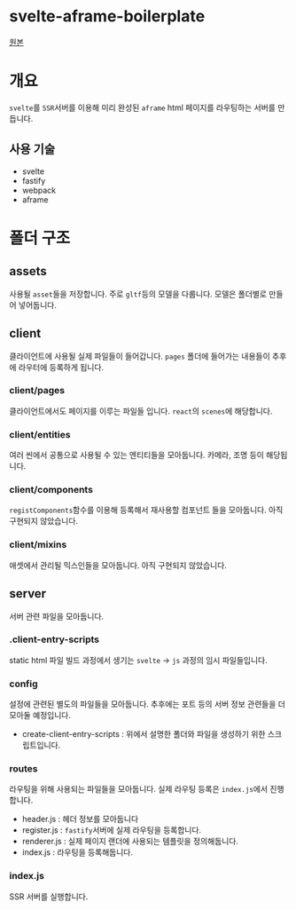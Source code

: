 # svelte-aframe-boilerplate

[원본](https://github.com/gihong-park/svelte-webpack-ssr)

# 개요

`svelte`를 `SSR`서버를 이용해 미리 완성된 `aframe` html 페이지를 라우팅하는 서버를 만듭니다.

## 사용 기술

- svelte
- fastify
- webpack
- aframe

# 폴더 구조

## assets

사용될 `asset`들을 저장합니다. 주로 `gltf`등의 모델을 다룹니다. 모델은 폴더별로 만들어 넣어둡니다.

## client

클라이언트에 사용될 실제 파일들이 들어갑니다. `pages` 폴더에 들어가는 내용들이 추후에 라우터에 등록하게 됩니다.

### client/pages

클라이언트에서도 페이지를 이루는 파일들 입니다. `react`의 `scenes`에 해당합니다.

### client/entities

여러 씬에서 공통으로 사용될 수 있는 엔티티들을 모아둡니다. 카메라, 조명 등이 해당됩니다.

### client/components

`registComponents`함수를 이용해 등록해서 재사용할 컴포넌트 들을 모아둡니다. 아직 구현되지 않았습니다.

### client/mixins

애셋에서 관리될 믹스인들을 모아둡니다. 아직 구현되지 않았습니다.

## server

서버 관련 파일을 모아둡니다.

### .client-entry-scripts

static html 파일 빌드 과정에서 생기는 `svelte` -> `js` 과정의 임시 파일들입니다.

### config

설정에 관련된 별도의 파일들을 모아둡니다. 추후에는 포트 등의 서버 정보 관련들을 더 모아둘 예정입니다.

- create-client-entry-scripts : 위에서 설명한 폴더와 파일을 생성하기 위한 스크립트입니다.

### routes

라우팅을 위해 사용되는 파일들을 모아둡니다. 실제 라우팅 등록은 `index.js`에서 진행합니다.

- header.js : 헤더 정보를 모아둡니다
- register.js : `fastify`서버에 실제 라우팅을 등록합니다.
- renderer.js : 실제 페이지 랜더에 사용되는 템플릿을 정의해둡니다.
- index.js : 라우팅을 등록해둡니다.

### index.js

SSR 서버를 실행합니다.
